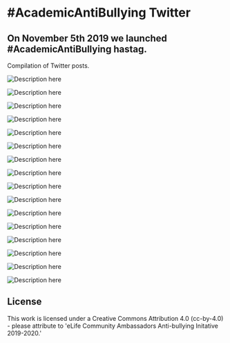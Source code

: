 # #AcademicAntiBullying Twitter 

## On November 5th 2019 we launched **#AcademicAntiBullying** hastag.

Compilation of Twitter posts.

![Description here](11.05.2019.png)


![Description here](11.05.2019_2.png)


![Description here](11.11.2019.png)


![Description here](11.27.2019.png)


![Description here](12.03.2019.png)


![Description here](02.17.2020.png)


![Description here](03.08.2020.png)


![Description here](03.23.2020.png)


![Description here](04.06.2020.png)


![Description here](04.20.2020.png)


![Description here](04.27.2020.png)


![Description here](05.04.2020.png)


![Description here](05.04.2020.png)


![Description here](05.11.2020.png)


![Description here](05.25.2020.png)


![Description here](03.08.2020.png)

## License

This work is licensed under a Creative Commons Attribution 4.0 (cc-by-4.0) - please attribute to 'eLife Community Ambassadors Anti-bullying Initative 2019-2020.'



